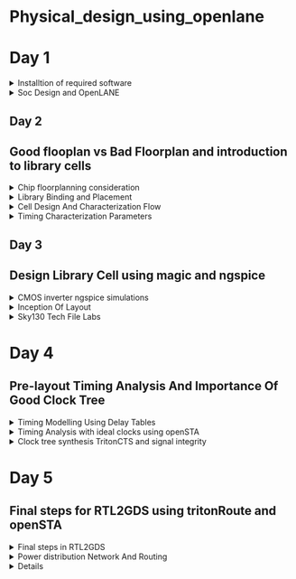 # Physical_design_using_openlane

# Day 1
<details><summary>Installtion of required software</summary>

## OpenLANE

OpenLane is an automated RTL to GDSII flow based on several components including OpenROAD, Yosys, Magic, Netgen, CVC, SPEF-Extractor, KLayout and a number of custom scripts for design exploration and optimization. It also provides a number of custom scripts for design exploration and optimization.
OpenLane abstracts the underlying open source utilities, and allows users to configure all their behavior with just a single configuration file.


<details>
<summary><strong>Installation of OpenLANE</strong></strong></summary> 

Prior to the installation of the OpenLane install the dependencies and packages using the command shown below :

```
sudo apt-get update
sudo apt-get upgrade
sudo apt install -y build-essential python3 python3-venv python3-pip make git
```

## Docker Installation

```
sudo apt install apt-transport-https ca-certificates curl software-properties-common
curl -fsSL https://download.docker.com/linux/ubuntu/gpg | sudo gpg --dearmor -o /usr/share/keyrings/docker-archive-keyring.gpg

echo "deb [arch=amd64 signed-by=/usr/share/keyrings/docker-archive-keyring.gpg] https://download.docker.com/linux/ubuntu $(lsb_release -cs) stable" | sudo tee /etc/apt/sources.list.d/docker.list > /dev/null

sudo apt update
sudo apt install docker-ce docker-ce-cli containerd.io
sudo docker run hello-world

sudo groupadd docker
sudo usermod -aG docker $USER
sudo reboot 


# Check for installation
sudo docker run hello-world
```

## Steps to install OpenLane, PDKs and Tools from github

```
git clone --depth 1 https://github.com/The-OpenROAD-Project/OpenLane.git
cd OpenLane/
make
make test
cd /home/shivangi/OpenLane/designs/ci
cp -r * ../
```
</details>

## OpenSTA


OpenSTA is a distributed software testing architecture designed around CORBA, it was originally developed to be commercial software by CYRANO. The current toolset has the capability of performing scripted HTTP and HTTPS heavy load tests with performance measurements from Win32 platforms. However, the architectural design means it could be capable of much more.


<details>
<summary><strong>Commands to install OpenSTA</strong></summary>

## Steps:
Prior to the installation of the OpenSTA install the dependencies using the command shown below :
```
sudo apt-get install cmake clang gcc tcl swig bison flex 
```

After installing the dependencies use the following command to install OpenSTA:

```
git clone https://github.com/The-OpenROAD-Project/OpenSTA.git
cd OpenSTA
mkdir build
cd build
cmake ..
make
sudo make install
```

  
</details>

## Magic
 

Magic is a venerable VLSI layout tool, written in the 1980's at Berkeley by John Ousterhout, now famous primarily for writing the scripting interpreter language Tcl. Due largely in part to its liberal Berkeley open-source license, magic has remained popular with universities and small companies. The open-source license has allowed VLSI engineers with a bent toward programming to implement clever ideas and help magic stay abreast of fabrication technology. However, it is the well thought-out core algorithms which lend to magic the greatest part of its popularity. Magic is widely cited as being the easiest tool to use for circuit layout, even for people who ultimately rely on commercial tools for their product design flow. 


<details>
<summary><strong> Commands to install Magic</strong></summary>  

```
sudo apt-get install m4
sudo apt-get install tcsh
sudo apt-get install csh
sudo apt-get install libx11-dev
sudo apt-get install tcl-dev tk-dev
sudo apt-get install libcairo2-dev
sudo apt-get install mesa-common-dev libglu1-mesa-dev
sudo apt-get install libncurses-dev
git clone https://github.com/RTimothyEdwards/magic
cd magic
./configure
make
sudo make install
```



</details>

</details>
<details><summary>Soc Design and OpenLANE </summary>
An Application-Specific Integrated Circuit (ASIC) typically consists of three main parts:
 
  - RTL Designs : RTL IPs offer several advantages. They boost productivity, help bring products to market faster, and make designs more reliable. By using RTL IPs, designers can tap into well-                       tested and optimized components, reducing the chances of errors. Plus, they promote the reuse of designs, allowing engineers to mix and match different blocks to create more
                  complex systems. In essence, RTL IPs are like a shortcut to building sophisticated digital circuits.

  
  - EDA Tools : Electronic Design Automation (EDA) tools are software applications used in the design and development of electronic systems, integrated circuits (ICs), and printed circuit boards
                (PCBs). These tools are instrumental in various stages of the design process, from conceptualization and simulation to physical layout and verification. 
    
  - PDK Data : Process Development Kit(PDK) is a collection of files and documentation that describe a specific semiconductor fabrication process. PDKs are provided by semiconductor foundries to their
               customers, typically integrated circuit designers, to enable them to design and simulate chips using the foundry's manufacturing process.

![Screenshot from 2023-09-10 16-46-24](https://github.com/Shivangi2207/Physical_design_using_openlane/assets/140998647/64aa6808-2fd6-49f4-88ff-435a18294608)


# Simplified RTL to GSDII Flow

The flow involves of following steps:

- Synthesis : Synthesis is the process of transforming your HDL design into a gate-level netlist, given all the specified constraints and optimization settings. Logic synthesis is the process of
             translating and mapping RTL code written in HDL (such as Verilog or VHDL ) into technology specific gate level representation.

- Floorplanning : Floor Planning involves determining the location, shape, and size of modules in a way that one can avoid congestion. Floor Planning is a quintessential step which decides the
                  layout of the VLSI design. A well-optimized floor planning allows an ASIC design that has higher performance.

- Plcament : Placement is an essential step in physical design flow since it assigns exact locations for various circuit components within the chips core area.OpenLANE uses the detailed placement
             tool RePlAce for this purpose.

- Clock Tree Synthesis (CTS) : Clock Tree Synthesis refers to the process of dispersing the clock and balancing the load. Basically, the clock is delivered to all successive parts. The technique
                               of inserting buffers or inverters along the clock pathways of an ASIC design to achieve zero/minimum skew or balanced skew is known as CTS.

- Routing : The process of creating physical connections based on logical connectivity. Signal pins are connected by routing metal interconnects. Routed metal paths must meet timing, clock skew, max
           trans/cap requirements and also physical DRC requirements.

- Sign-Off GDS2 : Perform a final sign-off on the GDSII file to confirm that it meets all design and manufacturing requirements. This step ensures that the layout is ready for photomask generation
                  and foundry submission.

- GDSII Generation: Generate the GDSII file, which contains the final geometric data for all layers of the chip. This file is used in the fabrication process.

![Screenshot from 2023-09-10 16-49-54](https://github.com/Shivangi2207/Physical_design_using_openlane/assets/140998647/90c5b65f-736d-4e32-887d-8ebb9ba368b3)


# OpenLane ASIC flow :
The OpenLANE flow utilizes tools mainly from the Open-ROAD, YosysHQ, and Open Circuit Design projects.

![Screenshot from 2023-09-12 19-00-18](https://github.com/Shivangi2207/Physical_design_using_openlane/assets/140998647/96bb1517-adb2-4966-88a9-694f36b81188)


Fig. illustrates the basic default flow; this is what runs in the batch (non-interactive) mode. Most of the steps are configurable and custom flows can be created by the use of interactive scripts. The flow expects the design source HD files as an input as well as the desired PDK source files

- RTL Synthesis and STA : The design is synthesized into a gate-level netlist using yosys and static timing analysis is performed on the resulting netlist using OpenSTA

- Insertion of DFT structures : An open-source Design For Testability (DFT) toolchain, Fault [9], can optionally be used to modify the netlist, inserting scan chains and the necessary IO ports to
                                scan and test thedesign after fabrication.

- Physical Implementation : Advancing with the physical implementation, we note that most of the tools in this stage are used from within the Open- ROAD application in combination with other
                            tools, some of them are custom and based on the OpenDB infrastructure, while others are indpendent., OpenLANE supports two more use cases besides the default one in the                              OpenROAD application; one of them is fully custom I/O pin placement for ases where a user would prefer to have strict control over pin locations. The other custom mode,
                            which is particularly useful during SoC integration to achieve clean routing on the top- level is the so-called contextualized I/O placement; this mode automatically
                            places the I/O pins optimally according to the context of their instantiation at a higher level of hierarchy

- Post-routing Evaluation of Result : DRC and LVS are then performed using magic  and netgen . Antenna checking is performed by either OpenROAD’s ARC (Antenna Rule Checker) or using magic.
                                      Extraction of parasitics from the routed layout is then done using SPEF EXTRACTOR , followed by another round of static timing analysis to have more
                                      accurate timing reports that correspond to the actual physical layout

  # Steps for synthesis in OpenLane:

```
cd ~/OpenLane
make mount
./flow.tcl -interactive
package require openlane 0.9
prep -design picorv32a
run_synthesis

```

![Screenshot from 2023-09-12 19-17-45-1](https://github.com/Shivangi2207/Physical_design_using_openlane/assets/140998647/4ba488f0-9c7c-4ee4-9350-d9b6493f18dd)

![Screenshot from 2023-09-12 19-17-56](https://github.com/Shivangi2207/Physical_design_using_openlane/assets/140998647/e0844a7a-2117-41d1-a328-94cc683069aa)

After we run synthesis command, new folder named 'runs' will be created in the picorv32a directory where we find the simulation results, logs etc related to picorv32a synthesis. Netlist of picorv32 can be seen here-

```
cd /home/shivangi/OpenLane/designs/picorv32a/runs/RUN_2023.09.12_13.46.44/results/synthesis
gedit picorv32a.v
```
# Reports can be seen here
```

cd /home/shivangi/OpenLane/designs/picorv32a/runs/RUN_2023.09.12_13.46.44/reports/synthesis
gedit 1-synthesis.AREA_0.stat.rpt
```

# Synthesis report
```
61. Printing statistics.

=== picorv32 ===

   Number of wires:               9824
   Number of wire bits:          10206
   Number of public wires:        1512
   Number of public wire bits:    1894
   Number of memories:               0
   Number of memory bits:            0
   Number of processes:              0
   Number of cells:              10104
     sky130_fd_sc_hd__a2111o_2       2
     sky130_fd_sc_hd__a211o_2      101
     sky130_fd_sc_hd__a211oi_2       4
     sky130_fd_sc_hd__a21bo_2       19
     sky130_fd_sc_hd__a21boi_2       7
     sky130_fd_sc_hd__a21o_2       414
     sky130_fd_sc_hd__a21oi_2      127
     sky130_fd_sc_hd__a221o_2       65
     sky130_fd_sc_hd__a221oi_2       1
     sky130_fd_sc_hd__a22o_2       197
     sky130_fd_sc_hd__a22oi_2        2
     sky130_fd_sc_hd__a2bb2o_2      16
     sky130_fd_sc_hd__a311o_2       38
     sky130_fd_sc_hd__a31o_2        90
     sky130_fd_sc_hd__a31oi_2       10
     sky130_fd_sc_hd__a32o_2        89
     sky130_fd_sc_hd__a41o_2         2
     sky130_fd_sc_hd__and2_2       283
     sky130_fd_sc_hd__and2b_2       32
     sky130_fd_sc_hd__and3_2        77
     sky130_fd_sc_hd__and3b_2       76
     sky130_fd_sc_hd__and4_2        46
     sky130_fd_sc_hd__and4b_2        6
     sky130_fd_sc_hd__and4bb_2       3
     sky130_fd_sc_hd__buf_1       2735
     sky130_fd_sc_hd__buf_2         16
     sky130_fd_sc_hd__conb_1       106
     sky130_fd_sc_hd__dfxtp_2     1596
     sky130_fd_sc_hd__inv_2         83
     sky130_fd_sc_hd__mux2_2      1817
     sky130_fd_sc_hd__mux4_2       323
     sky130_fd_sc_hd__nand2_2      250
     sky130_fd_sc_hd__nand2b_2       2
     sky130_fd_sc_hd__nand3_2       18
     sky130_fd_sc_hd__nand3b_2       3
     sky130_fd_sc_hd__nand4_2        2
     sky130_fd_sc_hd__nor2_2       185
     sky130_fd_sc_hd__nor3_2        11
     sky130_fd_sc_hd__nor3b_2        3
     sky130_fd_sc_hd__nor4_2         4
     sky130_fd_sc_hd__nor4b_2        3
     sky130_fd_sc_hd__o2111a_2       1
     sky130_fd_sc_hd__o211a_2      224
     sky130_fd_sc_hd__o211ai_2       6
     sky130_fd_sc_hd__o21a_2       154
     sky130_fd_sc_hd__o21ai_2       94
     sky130_fd_sc_hd__o21ba_2       15
     sky130_fd_sc_hd__o21bai_2       3
     sky130_fd_sc_hd__o221a_2       19
     sky130_fd_sc_hd__o221ai_2       1
     sky130_fd_sc_hd__o22a_2        26
     sky130_fd_sc_hd__o22ai_2        1
     sky130_fd_sc_hd__o2bb2a_2       7
     sky130_fd_sc_hd__o311a_2       31
     sky130_fd_sc_hd__o311ai_2       2
     sky130_fd_sc_hd__o31a_2        21
     sky130_fd_sc_hd__o31ai_2        2
     sky130_fd_sc_hd__o32a_2        14
     sky130_fd_sc_hd__o41a_2         1
     sky130_fd_sc_hd__or2_2        337
     sky130_fd_sc_hd__or2b_2        20
     sky130_fd_sc_hd__or3_2        102
     sky130_fd_sc_hd__or3b_2        17
     sky130_fd_sc_hd__or4_2         29
     sky130_fd_sc_hd__or4b_2         6
     sky130_fd_sc_hd__xnor2_2       78
     sky130_fd_sc_hd__xor2_2        29

   Chip area for module '\picorv32': 102957.494400

```

# Flop ratio
```
Flop ratio = (No.of D flipflops)/(Total no.of cells) =1596/10104 = 0.1579
```


</details>

## Day 2

## Good flooplan vs Bad Floorplan and introduction to library cells 
<details><summary>Chip floorplanning consideration </summary>
The two most important parameters are:

- Utilisation : Core utilization factor is defined as the ratio of the area of the design (area of the standard cells + area of the macro cells) to the core area.It is better to have a utilization
                Factor of 0.5 to 0.6 to accomodate any extra logic later on.
- Aspect Ratio : Aspect ratio will decide the size and shape of the chip. It is the ratio between horizontal routing resources to vertical routing resources (or) ratio of height and width. Aspect
                 ratio = width/height.Aspect ratio of 1 signifies that the die is of square shape and any other value other than 1 signifies that the die is rectangular shape.

```

Utilisation Factor =  Area occupied by netlist
                     __________________________
                         Total area of core
                         

Aspect Ratio =  Height
               ________
                Width
                
  ```

# Floor planning

Pre-placed Cells : Pre-placed cells (or pre-placed blocks) in ASIC (Application-Specific Integrated Circuit) design refer to predefined and fixed blocks of logic or circuitry that are manually 
                   placed in specific locations on the semiconductor chip's layout before the automated placement and routing process.These cells are placed manually by the chip designer or through                    automated tools. Since these IP's are placed before automated Placement and Routing, these are reffered to as Pre-placed cells.
  
  ![Screenshot from 2023-09-10 21-51-53](https://github.com/Shivangi2207/Physical_design_using_openlane/assets/140998647/b03cf105-c40d-4c12-b9a1-7a6c3b48d55c)

                   
Decoupling capacitors: Pre-placed cells must then be surrounded with decoupling capacitors (decaps). The resistances and capacitances associated with long wire lengths can cause the power supply  
                       voltage to drop significantly before reaching the logic circuits.Their role is to decouple the circuit from power supply by supplying the necessary amount of current to the                          circuit. They pervent crosstalk and enable local communication.

![Screenshot from 2023-09-10 22-22-04](https://github.com/Shivangi2207/Physical_design_using_openlane/assets/140998647/1caeeebb-5a49-4f2b-83bc-b44365ed4898)

Power Planning:Let us suppose that there are multiple macros in a chip and output changes from '1' to '0', then it discharged into ground line because of which we can see ground bumpp. Similarly  
              when it is charged from 0 to 1 we can see voltage drop in power supply.Hence to resolve this we can have multiple supply line for vdd as well as ground as shown below:


![Screenshot from 2023-09-10 22-28-53](https://github.com/Shivangi2207/Physical_design_using_openlane/assets/140998647/c4702946-dc09-4e1d-b727-87cb66dc3295)

Pin Placement : The netlist defines connectivity between logic gates. The place between the core and die is utilised for placing pins. The connectivity information coded in either VHDL or Verilog                  is used to determine the position of I/O pads of various pins. The input, output and Clock pins are placed optimally such that there is less complication in routing or optimised                     delay.
![Screenshot from 2023-09-10 22-39-26](https://github.com/Shivangi2207/Physical_design_using_openlane/assets/140998647/6defb5df-c7ce-4112-be5f-c90029002da8)

The Clock port are bigger than the normal I/O pins because of it's continuous use and larger area offers less resistance.
Final design:
![Screenshot from 2023-09-11 01-32-10](https://github.com/Shivangi2207/Physical_design_using_openlane/assets/140998647/8d8c13a0-78ab-4664-b9f3-d5a945aa7cb9)





</details>
<details><summary>Library Binding and Placement</summary>

# To run the picorv32a floorplan in openLANE:
```
run_floorplan
```

To view the floorplan, Magic is invoked after moving to the results/floorplan directory:
![Screenshot from 2023-09-15 23-33-03](https://github.com/Shivangi2207/Physical_design_using_openlane/assets/140998647/2514b799-694c-46e3-88fb-4cf1e1af9446)

To view the floorplan, Magic is invoked after moving to the results/floorplan directory:

```
magic  /home/shivangi/.volare/sky130A/libs.tech/magic/sky130A.tech lef read ../../tmp/merged.min.lef def read picorv32a.def 
```
![Screenshot from 2023-09-15 23-32-03](https://github.com/Shivangi2207/Physical_design_using_openlane/assets/140998647/8afd4cec-b21a-4c0f-8b03-4d3b5e4efb09)


![Screenshot from 2023-09-15 23-08-12](https://github.com/Shivangi2207/Physical_design_using_openlane/assets/140998647/614db525-5ff8-4215-ba78-6912f2071e92)

We can zoom into the magic layout pressing z key. 
the standard cell can be found at the bottom left corner.



  # Placement Optimization

  The next step in the OpenLANE ASIC flow is placement. The synthesized netlist is to be placed on the floorplan. Placement is perfomed in 2 stages:

  
  - Global placement, also known as initial placement or coarse placement, aims to establish a rough placement of logical elements (cells) on the chip's layout canvas. The primary objective of global placement is to get an approximate positioning of cells before fine-tuning them in the detailed placement stage.

  - Detailed placement, often referred to as legalization and optimization, is the stage where the rough placement from global placement is refined to meet specific design objectives and constraints more accurately.

Placement run on OpenLANE & view in Magic
```
run_placement
```
![Screenshot from 2023-09-15 23-23-01](https://github.com/Shivangi2207/Physical_design_using_openlane/assets/140998647/e8130639-c689-4ce1-9aa9-fb5615b8c35b)

 The design can be viewed on magic within results/placement directory:

```
magic  /home/shivangi/.volare/sky130A/libs.tech/magic/sky130A.tech lef read ../../tmp/merged.min.lef def read picorv32a.def 
```
![Screenshot from 2023-09-15 23-22-46](https://github.com/Shivangi2207/Physical_design_using_openlane/assets/140998647/bb736a34-5ca0-4e25-a464-323339fec16e)



</details>
<details><summary>Cell Design And Characterization Flow</summary>
The standard cell design process is like building a customized digital circuit. It involves several important steps, starting with what you need and ending with the final results you want to achieve.

![Screenshot from 2023-09-16 20-01-22](https://github.com/Shivangi2207/Physical_design_using_openlane/assets/140998647/47b91240-e46a-4a14-9d24-66e498de03b8)



# Input:
![Screenshot from 2023-09-16 00-07-44](https://github.com/Shivangi2207/Physical_design_using_openlane/assets/140998647/7f0631cc-d375-486e-bec2-579ea47a309a)
![Screenshot from 2023-09-16 00-17-33](https://github.com/Shivangi2207/Physical_design_using_openlane/assets/140998647/555b0f07-ff23-4a2c-a4e6-a848d3a0384c)


 - PDKs :A Process Design Kit (PDK) is a library of basic photonic components generated by the foundry to give open access to their generic process for fabrication.
   
 - DRC & LVS Rules : DRC only verifies that the given layout satisfies the design rules provided by the fabrication unit. It does not ensure the functionality of layout. Because of this, idea of LVS is originated. As LVS performs comparison between 2 Netlist, it does not compare the functionalities of both the Netlist.
   
 - SPICE Models: A SPICE model is a text-description of a circuit component used by the SPICE Simulator to mathematically predict the behavior of that part under varying conditions.
   
 - Libraries: Standard cell libraries with pre-designed logic gates and flip-flops are crucial building blocks for the design.
   
 - User-Defined Specifications:     Design requirements and constraints set by the designer, such as performance targets, power budget, and functionality.

# Design step:
![Screenshot from 2023-09-16 00-23-47](https://github.com/Shivangi2207/Physical_design_using_openlane/assets/140998647/3c1c6997-b170-4e27-b48b-f52d2f38e7e7)


- Circuit Design:The step of the design cycle which outputs the schematics of the integrated circuit.
  
- Layout design is the process of arranging visual and textual elements on-screen or on-paper in order to grab a reader's attention and communicate information in a visually appealing way
  
- Extraction of Parasitics: Extracting parasitic elements (such as capacitance and resistance) from the layout to refine the circuit's performance simulation.
  
- Characterization: Characterize the cells by measuring their performance under various conditions, such as different input vectors and operating voltages.

# Output:
- Circuit Description Language (CDL):A human-readable or machine-readable representation of the circuit, often used for simulation and documentation.
- Library Exchange Format (LEF):Library Exchange Format (LEF) is a specification for representing the physical layout of an integrated circuit in an ASCII format that defines the physical properties of standard cells and facilitates the integration of these cells into the chip's layout.
- GDSII : t is a binary file format representing planar geometric shapes, text labels, and other information about the layout in hierarchical form.
- Extracted SPICE Netlist (.cir):A netlist that includes parasitic elements extracted from the layout, used for more accurate electrical simulations.

- Timing, Noise, and Power .lib Files: Libraries containing information on the timing characteristics, noise margins, and power consumption of the designed cells, essential for further chip-level analysis and integration.

  ## Charactersation flow

  ![Screenshot from 2023-09-16 20-10-09](https://github.com/Shivangi2207/Physical_design_using_openlane/assets/140998647/551a79c1-ed7b-45a3-bff1-65a05b2882e4)

A typical standard cell characterization flow includes the following steps:

  - Read in the models and tech files
  - Read extracted spice netlist
  - Recognise behaviour of the cell
  - Read the subcircuits
  - Attach power sources
  - Apply stimulus to characterization setup
  - Provide necessary output capacitance loads
  - Provide necessary simulation commands
  - GUNA Software Integration:Feed the data from steps 1 through 8 into the GUNA software.

Use the GUNA software to generate comprehensive models for the standard cell, including timing models (setup time, hold time, propagation delay), noise models (noise margins, sensitivity to noise), and power models (static power, dynamic power).
Verify and validate the generated models against simulation results to ensure accuracy and reliability.
Document the generated models and their characteristics for future use in ASIC design. - Create reports summarizing the characterization results and models.



  


</details>
<details><summary>Timing Characterization Parameters</summary>
  
#### Timing threshold definitions 
Timing defintion |	Value
-------------- | --------------
slew_low_rise_thr	| 20% value
slew_high_rise_thr | 80% value
slew_low_fall_thr |	20% value
slew_high_fall_thr |	80% value
in_rise_thr	| 50% value
in_fall_thr |	50% value
out_rise_thr |	50% value
out_fall_thr | 50% value

# Propagation Delay and Transistion Time
- Propagation Delay : the time difference between when the transitional input reaches 50% of its final value and when the output reaches 50% of its final value
![Screenshot from 2023-09-16 12-21-36](https://github.com/Shivangi2207/Physical_design_using_openlane/assets/140998647/ebe956fd-4bcd-470b-8159-8f0b96198475)

- Transition Time : Transition time is known as time needed to a signal to rise from 10% to 90% or to fall from 90% to 10%. The former is called rise time and later is known as fall time

![Screenshot from 2023-09-16 12-20-57](https://github.com/Shivangi2207/Physical_design_using_openlane/assets/140998647/ead56b17-a2e7-4612-a307-b914103941d0)

```
rise delay =  time(out_fall_thr) - time(in_rise_thr)

Propagation delay = time(out_thr) - time(in_thr)

Fall transition time: time(slew_high_fall_thr) - time(slew_low_fall_thr)

Rise transition time: time(slew_high_rise_thr) - time(slew_low_rise_thr)
```


</details>
</details>

## Day 3

## Design Library Cell using magic and ngspice
<details><summary>CMOS inverter ngspice simulations </summary>

##  Cmos Inverter

![Screenshot from 2023-09-16 21-22-38](https://github.com/Shivangi2207/Physical_design_using_openlane/assets/140998647/c8be5e7a-6c73-4376-9402-72150ad6c293)


CMOS inverter definition is a device that is used to generate logic functions is known as CMOS inverter and is the essential component in all integrated circuits. A CMOS inverter is a FET (field effect transistor), composed of a metal gate that lies on top of oxygen's insulating layer on top of a semiconductor.

The input signal is applied to the gate terminals of both the NMOS and PMOS transistors. The output is taken from the connection point (the drain of NMOS and the source of PMOS) between these two transistors.
    When Vin is high and equal to VDD, the n-MOS transistor is ON while P-MOS is off. We get the following equivalent circuit where a direct path exists between Vout and the ground node, resulting in a steady-state value of 0V

  On the other hand, when the input voltage is 0V, n-MOS and p-MOS transistors are OFF and ON respectively. The following equivalent shows that a path exists between VDD and Vout, yielding a high output Voltage.

  

# Spice Deck

![Screenshot from 2023-09-16 15-08-32](https://github.com/Shivangi2207/Physical_design_using_openlane/assets/140998647/8a76b1c6-85de-4119-994b-bd954b222dd8)

Spice deck for the above:

```
*** MODEL Descriptions ***

*** NETLIST Description ***

M1 out in vdd vdd pmos W=0.37u L=0.25u
M2 out in 0 0 nmos W=0.375u L=0.25u

cload out 0 10f

vdd vdd 0 2.5

Vin in 0 2.5

*** SIMULATION Commands ***

.op

.dc Vin 0 2.5 0.05

***.include tsmc_025um_model.mod ***
.LIB "tsmc_025um_model.mod" cmos_models
.end

```

Spice Simulation

![Screenshot from 2023-09-16 21-19-18](https://github.com/Shivangi2207/Physical_design_using_openlane/assets/140998647/1dce89ff-01af-450f-a005-3ead96961b52)


Model File:
```
* SPICE 3f5 Level 8, Star-HSPICE Level 49, UTMOST Level 8

.lib cmos_models 
* DATE: Feb 23/01
* LOT: T0BM                  WAF: 07
* Temperature_parameters=Default
.MODEL nmos  NMOS (                                LEVEL   = 49
+VERSION = 3.1            TNOM    = 27             TOX     = 5.8E-9
+XJ      = 1E-7           NCH     = 2.3549E17      VTH0    = 0.3907535
+K1      = 0.4376003      K2      = 8.265151E-3    K3      = 4.214601E-3
+K3B     = -3.7220937     W0      = 2.517345E-6    NLX     = 2.310668E-7
+DVT0W   = 0              DVT1W   = 0              DVT2W   = 0
+DVT0    = 0.2411602      DVT1    = 0.3707226      DVT2    = -0.5
+U0      = 316.5922683    UA      = -9.89493E-10   UB      = 2.154013E-18
+UC      = 2.474632E-11   VSAT    = 1.254499E5     A0      = 1.2735648
+AGS     = 0.2428704      B0      = 2.579719E-8    B1      = -1E-7
+KETA    = 4.87168E-4     A1      = 0              A2      = 0.5196633
+RDSW    = 120            PRWG    = 0.5            PRWB    = -0.2
+WR      = 1              WINT    = 2.357855E-8    LINT    = 1.210018E-9
+DWG     = 2.292632E-9
+DWB     = -9.94921E-10   VOFF    = -0.1039771     NFACTOR = 1.3905578
+CIT     = 0              CDSC    = 2.4E-4         CDSCD   = 0
+CDSCB   = 0              ETA0    = 3.894977E-3    ETAB    = 7.800632E-4
+DSUB    = 0.0307944      PCLM    = 1.7312397      PDIBLC1 = 0.999135
+PDIBLC2 = 4.850036E-3    PDIBLCB = -0.0866866     DROUT   = 0.8612131
+PSCBE1  = 7.995844E10    PSCBE2  = 1.457011E-8    PVAG    = 0.0099984
+DELTA   = 0.01           RSH     = 5              MOBMOD  = 1
+PRT     = 0              UTE     = -1.5           KT1     = -0.11
+KT1L    = 0              KT2     = 0.022          UA1     = 4.31E-9
+UB1     = -7.61E-18      UC1     = -5.6E-11       AT      = 3.3E4
+WL      = 0              WLN     = 1              WW      = -1.22182E-16
+WWN     = 1.2127         WWL     = 0              LL      = 0
+LLN     = 1              LW      = 0              LWN     = 1
+LWL     = 0              CAPMOD  = 2              XPART   = 0.4
+CGDO    = 3.11E-10       CGSO    = 3.11E-10       CGBO    = 1E-12
+CJ      = 1.741905E-3    PB      = 0.9876681      MJ      = 0.4679558
+CJSW    = 3.653429E-10   PBSW    = 0.99           MJSW    = 0.2943558
+CF      = 0              PVTH0   = -0.01          PRDSW   = 0
+PK2     = 2.589681E-3    WKETA   = -1.866069E-3   LKETA   = -0.0166961      )
*
.MODEL pmos  PMOS (                                LEVEL   = 49
+VERSION = 3.1            TNOM    = 27             TOX     = 5.8E-9
+XJ      = 1E-7           NCH     = 4.1589E17      VTH0    = -0.583228
+K1      = 0.5999865      K2      = 6.150203E-3    K3      = 0
+K3B     = 3.6314079      W0      = 1E-6           NLX     = 1E-9
+DVT0W   = 0              DVT1W   = 0              DVT2W   = 0
+DVT0    = 2.8749516      DVT1    = 0.7488605      DVT2    = -0.0917408
+U0      = 136.076212     UA      = 2.023988E-9    UB      = 1E-21
+UC      = -9.26638E-11   VSAT    = 2E5            A0      = 0.951197
+AGS     = 0.20963        B0      = 1.345599E-6    B1      = 5E-6
+KETA    = 0.0114727      A1      = 3.851541E-4    A2      = 0.614676
+RDSW    = 1.496983E3     PRWG    = -0.0440632     PRWB    = -0.2945454
+WR      = 1              WINT    = 7.879211E-9    LINT    = 2.894523E-8
+DWG     = -1.112097E-8
+DWB     = 9.815716E-9    VOFF    = -0.1204623     NFACTOR = 1.2259401
+CIT     = 0              CDSC    = 2.4E-4         CDSCD   = 0
+CDSCB   = 0              ETA0    = 0.3325261      ETAB    = -0.0623452
+DSUB    = 0.9206875      PCLM    = 0.833903       PDIBLC1 = 9.948506E-4
+PDIBLC2 = 0.0191187      PDIBLCB = -1E-3          DROUT   = 0.9938581
+PSCBE1  = 2.887413E10    PSCBE2  = 8.325891E-9    PVAG    = 0.8478443
+DELTA   = 0.01           RSH     = 3.6            MOBMOD  = 1
+PRT     = 0              UTE     = -1.5           KT1     = -0.11
+KT1L    = 0              KT2     = 0.022          UA1     = 4.31E-9
+UB1     = -7.61E-18      UC1     = -5.6E-11       AT      = 3.3E4
+WL      = 0              WLN     = 1              WW      = 0
+WWN     = 1              WWL     = 0              LL      = 0
+LLN     = 1              LW      = 0              LWN     = 1
+LWL     = 0              CAPMOD  = 2              XPART   = 0.4
+CGDO    = 2.68E-10       CGSO    = 2.68E-10       CGBO    = 1E-12
+CJ      = 1.864957E-3    PB      = 0.976468       MJ      = 0.4614408
+CJSW    = 3.118281E-10   PBSW    = 0.6870843      MJSW    = 0.3021929
+CF      = 0              PVTH0   = 6.397941E-3    PRDSW   = 30.410214
+PK2     = 2.100359E-3    WKETA   = 5.428923E-3    LKETA   = -0.0111599      )
*
.endl
```
Commands to open ngspice and run the simulation:
```
ngspice
source Cmos.cir
```
To execute it:
```
run
setplot
display
```
we can set the dc plot
![Screenshot from 2023-09-16 21-26-07](https://github.com/Shivangi2207/Physical_design_using_openlane/assets/140998647/e9e57607-c897-4943-ab66-d385b43c6c84)

# Switching threshold
The point where Vin = Vout (both PMOS and. NMOS in saturation since VDS = VGS) • If VM = VDD/2, then this implies symmetric rise/fall behavior for the CMOS gate.This specific threshold results in both the PMOS and NMOS transistors being in an active state, which can lead to the generation of a leakage current.
![Screenshot from 2023-09-16 16-14-04](https://github.com/Shivangi2207/Physical_design_using_openlane/assets/140998647/919d9ff1-75d1-4a4e-bf30-4927591eadc0)

Below shown switching threshold representation where Wp/Lp and xWn/Ln relation and calculation shown:

![Screenshot from 2023-09-16 16-32-47](https://github.com/Shivangi2207/Physical_design_using_openlane/assets/140998647/1d5fcf3b-3795-48e0-a4e2-215efd91f1c8)

Modified Cmos file:

```
*** MODEL Descriptions ***

*** NETLIST Description ***

M1 out in vdd vdd pmos W=0.375u L=0.25u
M2 out in 0 0 nmos W=0.375u L=0.25u

cload out 0 10f

vdd vdd 0 2.5

Vin in 0 0 pulse 0 2.5 0 10p 10p 1n 2n

*** SIMULATION Commands ***


.tran 10p 4n


***.include tsmc_025um_model.mod ***
.LIB "tsmc_025um_model.mod" cmos_models
.end
```




</details>
<details><summary>Inception Of Layout </summary>

## CMOS Fabrication

- Substrate Selection: Choose the chip's body or substrate material.The substrate is the foundational material upon which the entire IC will be built.

- Active Region Creation: Isolate active regions for transistors using SiO2 and Si3N4 layers, achieved through deposition, photolithography, and etching.

- N-Well and P-Well Formation: Use ion implantation with Boron for P-well and Phosphorous for N-well creation to form N-type and P-type regions.

- Gate Terminal Formation: Create NMOS and PMOS gate terminals through photolithography techniques.

- LDD (Lightly Doped Drain) Formation: Develop LDD regions with light doping to prevent the hot electron effect.

- Source and Drain Formation: Prepare source and drain regions with screen oxide, Arsenic implantation, and annealing.

- Local Interconnect Formation: Remove screen oxide using HF etching and deposit low-resistance Titanium (Ti) for contacts.

- Higher-Level Metal Formation: CMP for planarization followed by TiN and Tungsten deposition. Top SiN layer for chip protection.

Final representation of the fabrication process

![Screenshot from 2023-09-16 21-49-54](https://github.com/Shivangi2207/Physical_design_using_openlane/assets/140998647/a037ca12-de94-4a86-a1c4-6aba1118c47a) 

# Inverter Standard cell Layout & SPICE extraction
To see the magic layout of the CMOS inverter we'll get the magic file from  [vsdstdcelldesign](https://github.com/nickson-jose/vsdstdcelldesign)  by cloning it within Openlane directory

```
git clone https://github.com/nickson-jose/vsdstdcelldesign
```
It will create a folder named vsdstdcelldesign in Openlane directory.
now we will view the sky130_inv.mag file using following command. Before that we have to make sure sky130A.tech file is also in the same directory.

```
magic -T sky130A.tech sky130_inv.mag &
```

![Screenshot from 2023-09-16 16-49-56](https://github.com/Shivangi2207/Physical_design_using_openlane/assets/140998647/ef4db438-d222-485c-b812-8171dec8c913)

#  Identification of NMOS and PMOS:

![Screenshot from 2023-09-16 22-03-35](https://github.com/Shivangi2207/Physical_design_using_openlane/assets/140998647/59d75f50-6718-42cb-81c4-4878838c21bd)

![Screenshot from 2023-09-16 22-03-52](https://github.com/Shivangi2207/Physical_design_using_openlane/assets/140998647/22725ce5-962c-4a09-894e-e1252bd3e8cd)

# Connectivity of Source and Drain:

![Screenshot from 2023-09-16 22-05-38](https://github.com/Shivangi2207/Physical_design_using_openlane/assets/140998647/1dee9189-f158-45fd-a7b5-2e957601358f)

- P-Diffusion and N-Diffusion Regions: Examine the layout to identify P-diffusion and N-diffusion regions in relation to the polysilicon layers. These regions represent the active areas of PMOS and NMOS transistors in the CMOS inverter.

- Drain and Source Connections: Ensure that the drains of both PMOS and NMOS transistors are connected to the output port (designated as Y), and the sources of both transistors are connected to the power supply VDD (often represented as VPWR).

- LEF (Library Exchange Format): LEF is a format used in electronic design automation (EDA) that provides information about cell boundaries, VDD and GND (ground) lines, pin placements, and other physical details of integrated circuit libraries. It does not contain information about the logic or functionality of the circuit and is often used to protect intellectual property (IP).

- SPICE Extraction: SPICE (Simulation Program with Integrated Circuit Emphasis) extraction is a process that involves extracting electrical parameters from a physical layout (such as .mag format) to create a SPICE netlist. This netlist is used for circuit simulation and analysis. 


## Steps To Create Standard Cell and Extract Spice Netlist
# Commands
```
extract all
ext2spice cthresh 0 rthresh 0
ext2spice
```

Following spice file is created:

![Screenshot from 2023-09-16 22-09-17](https://github.com/Shivangi2207/Physical_design_using_openlane/assets/140998647/81e548a6-9d36-4b62-81cb-d220bce9a587)

```
* SPICE3 file created from sky130_inv.ext - technology: sky130A

.option scale=10000u

.subckt sky130_inv A Y VPWR VGND
M1000 Y A VPWR VPWR pshort w=37 l=23
+  ad=1443 pd=152 as=1517 ps=156
M1001 Y A VGND VGND nshort w=35 l=23
+  ad=1435 pd=152 as=1365 ps=148
C0 A Y 0.05fF
C1 VPWR Y 0.11fF
C2 A VPWR 0.07fF
C3 Y 0 0.24fF
C4 VPWR 0 0.59fF
.ends
```




</details>

<details><summary>Sky130 Tech File Labs</summary>
After Extracting the spice netlist, modify the netlist by adding the mentioned below :

  ```
VDD VPWR 0 3.3V
VSS VGND 0 0
Va A VGND PUSLE(0V 3.3V 0 0.1ns 0.1 ns 2ns 4ns)
.tran 1n 20n
.control
run 
.endc
.end
```

After creating the "sky130_in.spice" file, it undergoes editing to incorporate the "pshort.lib" and "nshort.lib" libraries, specifically designed for PMOS and NMOS components. Additionally, the minimum grid size of the inverter is calculated based on the Magic layout and incorporated into the deck using the command ".option scale=0.01u". To maintain consistency, the model names within the MOSFET definitions are adjusted to "pshort.model.0" for PMOS and "nshort.model.0" for NMOS.

The final sky130A_inv.spice file modified to:

```
* SPICE3 file created from sky130_inv.ext - technology: sky130A

.option scale=0.01u
.include ./libs/pshort.lib
.include ./libs/nshort.lib
//.subckt sky130_inv A Y VPWR VGND
M1000 Y A VPWR VPWR pshort_model.0 w=37 l=23 
+  ad=1.44n pd=0 as=1.51n ps=0.156m
M1001 Y A VGND VGND nshort_model.0 w=35 l=23 
+  ad=1.44n pd=0.152m as=1.37n ps=0.148m

VDD VPWR 0 3.3V
VSS VGND 0 0V
Va A VGND PULSE(0V 3.3V 0 0.1ns 0.1ns  2ns 4ns)

C0 A Y 0.05fF
C1 VPWR Y 0.11fF
C2 A VPWR 0.07fF
C3 Y 0 0.24fF
C4 VPWR 0 0.59fF
C5 VPWR VGND 0.781f
//.ends
.tran 1n 20n
.control
run 
.endc
.end
```

For simulation, ngspice is invoked in the terminal:

```
ngspice sky130_inv.spice
```
The output "y" is to be plotted with "time" and swept over the input "a":
```
plot y vs time a
```
![Screenshot from 2023-09-16 22-37-03](https://github.com/Shivangi2207/Physical_design_using_openlane/assets/140998647/63ed3246-10b9-4069-84eb-78a9655c8919)

# Output Waveform:
![Screenshot from 2023-09-16 22-36-07](https://github.com/Shivangi2207/Physical_design_using_openlane/assets/140998647/20e93ed7-e6d0-4332-acaf-997bb07d5d83)


Timing parameters for characterizing the inverter standard cell include:

- Rise Transition: This measures the time it takes for the output to transition from 20% of its maximum value to 80% of its maximum value.

- Fall Transition: This parameter quantifies the time it takes for the output to change from 80% of its maximum value to 20% of its maximum value.

- Cell Rise Delay: It's calculated as the time when the output reaches 50% of its rise from its minimum value minus the time when the input falls by 50%.

- Cell Fall Delay: This is determined as the time when the output drops to 50% of its fall from its maximum value minus the time when the input rises by 50%.

These parameters are crucial for understanding the timing behavior of the inverter standard cell in digital circuit design.

The above timing parameters can be computed by noting down various values from the ngspice waveform.


```
Rise Transition : 2.25421 - 2.18636 = 0.006785 ns / 67.85ps
Fall Transitio : 4.09605 - 4.05554 = 0.04051ns/40.51ps
Cell Rise Delay : 2.21701 - 2.14989 = 0.06689ns/66.89ps 
Cell Fall Delay : 4.07816 - 4.05011 = 0.02805ns/28.05ps 

```
# MAGIC DRC
 Commands to download the package from the web and extract it:

 ```
wget http://opencircuitdesign.com/open_pdks/archive/drc_tests.tgz
tar xfz drc_tests.tgz
```
Now, when we run the "met3.mag" file in Magic, we can observe an instance where a group of rules is not met in the Metal 1 layer. This failure could be due to issues with the patterning of the metal layer, including the presence of shorts or opens. These issues have the potential to disrupt electrical connections within an integrated circuit design.

```
magic -d XR met3.mag
```

![Screenshot from 2023-09-16 23-10-21](https://github.com/Shivangi2207/Physical_design_using_openlane/assets/140998647/9bdfd8fb-ef8f-4e01-be13-82ce8759d531)

Commands to see metal cuts:
```
cif see VIA2

```
![Screenshot from 2023-09-16 23-12-30](https://github.com/Shivangi2207/Physical_design_using_openlane/assets/140998647/867225be-b4eb-410a-ab1a-7ae1ea156bf5)

# Lab To Fix poly.9 error in SKY130 Tech File
Command to load poly file
```
load poly.mag
```
following screen will appear

![Screenshot from 2023-09-16 23-14-40](https://github.com/Shivangi2207/Physical_design_using_openlane/assets/140998647/219600b1-73f9-4de0-8ebd-600732bfd0d8)

As we can see there are some error . Now to rectify it we need to make some adjustment in SKY130 technology file 

In line 
```
spacing npres *nsd 480 touching_illegal \
	"poly.resistor spacing to N-tap < %d (poly.9)"
```
![Screenshot from 2023-09-16 23-22-50](https://github.com/Shivangi2207/Physical_design_using_openlane/assets/140998647/c307ac67-04c3-46fe-b308-a21bbe2704a7)

Change to
```
spacing npres allpolynonres 480 touching_illegal \
	"poly.resistor spacing to N-tap < %d (poly.9)"
```


also 
```
spacing xhrpoly,uhrpoly,xpc alldiff 480 touching_illegal \

	"xhrpoly/uhrpoly resistor spacing to diffusion < %d (poly.9)"
```
![Screenshot from 2023-09-16 23-24-25](https://github.com/Shivangi2207/Physical_design_using_openlane/assets/140998647/7333f35e-c355-49b0-94c7-c67038628050)


change to
```
spacing xhrpoly,uhrpoly,xpc allpolynonres 480 touching_illegal \

	"xhrpoly/uhrpoly resistor spacing to diffusion < %d (poly.9)"

```
Modified layout
![Screenshot from 2023-09-16 23-28-02](https://github.com/Shivangi2207/Physical_design_using_openlane/assets/140998647/01295c7c-a166-4fda-9acc-d15b51be9a7c)


</details>

# Day 4
## Pre-layout Timing Analysis And Importance Of Good Clock Tree

<details><summary>Timing Modelling Using Delay Tables</summary>
To ensure that the CMOS Inverter's A and Y ports, situated on the li1 layer, adhere to the port requirements, it's crucial to confirm that they are precisely located at the intersection of horizontal and vertical tracks. This verification can be accomplished by consulting the "tracks.info" file, which furnishes details regarding track spacing and orientation.

![Screenshot from 2023-09-16 23-53-08](https://github.com/Shivangi2207/Physical_design_using_openlane/assets/140998647/313e60c7-c1a6-4a1a-962e-de4eea965b21)



To guarantee that the ports align precisely at the intersection point, it's necessary to synchronize the grid spacing in Magic (tkcon) with the X and Y values of the li1 layer. This grid-track alignment can be established using the following command:
```
grid 0.46um 0.34um 0.23um 0.17um
```
![Screenshot from 2023-09-16 23-47-14](https://github.com/Shivangi2207/Physical_design_using_openlane/assets/140998647/5d239215-6bdc-43e9-a0f1-c0090ffe1d56)

# Creating port defination
After completing the layout, the next step involves generating an LEF (Library Exchange Format) file for the cell. During this process, it is crucial to configure properties and definitions for the cell's pins to assist the placer and router tools. In LEF files, a cell containing ports is represented as a macro cell, and these ports are defined as the declared PINs of the macro. The initial step in this procedure is to define the ports and ensure that the correct class and use attributes are set for each port in compliance with the standard format.

To effectively configure the ports, follow these steps in the Magic console:

 Load your design's .mag file, specifically the layout for the inverter.

 Navigate to the "Edit" menu and select "Text." This action will open a dialog box.

   In the dialog box, double-click on the letter 'S' located at the I/O labels on the layout.

   The text field will automatically populate with the correct string name and size for the port.

   To confirm the port definition, ensure that the "Port enable" checkbox is selected, indicating that it functions as a port. Additionally, ensure that the "Default" checkbox remains unchecked.

By following these steps, you can effectively define and configure ports in your layout, facilitating their recognition and utilization in the subsequent LEF file generation process.


![Screenshot from 2023-09-17 00-01-35](https://github.com/Shivangi2207/Physical_design_using_openlane/assets/140998647/33e9d867-a92a-4c6d-806f-b183f56c8c2f)


# Standard cell LEF Generation
Before the extraction Of LEF file we have to define the function of each port using the following commands:
```
port A class input
port A use signal

port Y class output
port Y use signal

port VPWR class inout
port VPWR use power

port VGND class inout
port VPWR use ground
```
Now to extract file  following commands is used:
```
lef write
```


![Screenshot from 2023-09-17 00-07-37](https://github.com/Shivangi2207/Physical_design_using_openlane/assets/140998647/3d7a79f9-cd8c-4607-a535-cf1bcd169719)

# Integrating Custom cell in Openlane
we should copy the extracted LEF file to picorv32a source directory, and also sky130_fd_sc_hd_typical.lib file from vsdcelldesign/libs ditrectory

```
cp sky130_vsdinv.lef /home/shivangi/OpenLane/designs/picorv32a/src/
cp sky130_fd_sc_hd__* /home/shivangi/OpenLane/designs/picorv32a/src/
```
We have to modify config.tcl file also
```

# Design
set ::env(DESIGN_NAME) "picorv32a"

set ::env(VERILOG_FILES) "$::env(DESIGN_DIR)/src/picorv32a.v"

set ::env(CLOCK_PORT) "clk"
set ::env(CLOCK_NET) $::env(CLOCK_PORT)

set ::env(GLB_RESIZER_TIMING_OPTIMIZATIONS) {1}

set ::env(LIB_SYNTH) "$::env(OPENLANE_ROOT)/designs/picorv32a/src/sky130_fd_sc_hd__typical.lib"
set ::env(LIB_SLOWEST) "$::env(OPENLANE_ROOT)/designs/picorv32a/src/sky130_fd_sc_hd__slow.lib"
set ::env(LIB_FASTEST) "$::env(OPENLANE_ROOT)/designs/picorv32a/src/sky130_fd_sc_hd__fast.lib"
set ::env(LIB_TYPICAL) "$::env(OPENLANE_ROOT)/designs/picorv32a/src/sky130_fd_sc_hd__typical.lib"

set ::env(EXTRA_LEFS) [glob $::env(OPENLANE_ROOT)/designs/$::env(DESIGN_NAME)/src/*.lef]

set filename $::env(DESIGN_DIR)/$::env(PDK)_$::env(STD_CELL_LIBRARY)_config.tcl
if { [file exists $filename] == 1} {
	source $filename
}
```
To invoke OpenLANE and run synthesis with the new standard cell library, use the following commands:

```
set lefs [glob $::env(DESIGN_DIR)/src/*.lef]
add_lefs -src $lefs
```
![Screenshot from 2023-09-17 01-00-09](https://github.com/Shivangi2207/Physical_design_using_openlane/assets/140998647/df24b1cf-a5b8-4a9b-8696-67387eac20ea)



# Introduction to delay table
Delay is a critical factor in chip design, significantly impacting various timing aspects. A cell's delay is influenced by factors like its size and threshold voltages, and it's often represented in the form of a timing table. Importantly, delay is not a fixed value; it varies based on factors such as input transitions and output loads.

Delay tables contain data related to input slew and load capacitance, associated with different buffer sizes. These tables serve as crucial timing models. When algorithms work with these tables, they calculate buffer delays by considering input slew and load capacitance. In cases where precise data is unavailable, interpolation techniques are used to ensure accurate timing analysis and maintain signal integrity.

![Screenshot from 2023-09-17 00-35-06](https://github.com/Shivangi2207/Physical_design_using_openlane/assets/140998647/7e5c38a4-e012-4c8f-acb8-1e62f0bfd21b)

Now we will run placement

</details>

<details><summary>Timing Analysis with ideal clocks using openSTA </summary>

## SETUP TIME AND HOLDTIME
In digital circuit design, "setup time" and "hold time" are critical timing parameters that play a pivotal role in determining when valid data needs to be stable concerning the clock signal. These parameters are especially significant in synchronous digital systems where data must be captured accurately on either the rising or falling edge of a clock signal.

Here's a breakdown of setup time and hold time:

- Setup Time (Tsu):
        Setup time specifies the minimum duration before the clock edge (rising or falling) at which the input data must remain stable and valid.
        In simpler terms, it's the time interval leading up to the clock edge during which the data input must stay unchanged to ensure correct data capture by the flip-flop or latch.
        If data changes too close to the clock edge, there may not be sufficient time for the flip-flop to correctly sample the data, potentially leading to errors.

- Hold Time (Th):
Hold time represents the minimum duration after the clock edge during which the input data must remain stable and valid.
It ensures that the data remains unchanged for a specified time following the clock edge to prevent data corruption.
 Data changes occurring too soon after the clock edge can result in a hold time violation, which can disrupt the circuit's reliability.

To sum it up, setup time and hold time are essential timing constraints that guarantee the accurate sampling of data by flip-flops and latches in digital circuits. Violating these constraints can lead to setup and hold time violations, potentially causing errors in the circuit's operation. Designers need to meticulously consider these parameters during the design and timing analysis phases to ensure the dependable and robust functioning of their digital systems.

## Clock jitter

Clock jitter, another critical consideration in digital circuit design, arises from various factors such as clock generator circuitry, noise, power supply fluctuations, and interference from nearby components. In terms of timing closure, accounting for jitter as a significant factor is essential, as it can significantly impact a circuit's performance.

Period jitter is a crucial metric used to assess the stability of a clock signal. It quantifies the variation between the actual cycle time of a clock signal and the ideal period over a substantial number of randomly selected cycles (usually around 10,000 cycles). Period jitter can be expressed either as the average deviation (RMS value) across these cycles or as the difference between the maximum and minimum deviations within the selected group, known as peak-to-peak period jitter. Evaluating period jitter is essential to ensure that the timing of a clock signal remains stable under various operating conditions.

Cycle-to-cycle jitter (C2C) measures the variation between two consecutive clock cycles within a randomly chosen set of cycles, typically around 10,000 cycles. Engineers often express C2C jitter as the maximum observed value within this group. This measurement helps capture high-frequency jitter variations that can impact a circuit's performance.

In the frequency domain, phase noise is a phenomenon associated with clock jitter. It represents rapid and short-lived random phase fluctuations within a waveform. Analyzing phase noise in the frequency domain offers valuable insights into the quality and stability of a clock signal. Engineers can convert phase noise data into jitter values suitable for digital design analysis.

Understanding and quantifying clock jitter, whether in terms of period jitter, cycle-to-cycle jitter, or phase noise, is essential for designing reliable digital circuits. By addressing the causes of jitter and incorporating appropriate design margins, engineers can ensure that their designs meet timing specifications and function reliably under various operating conditions.

</details>
<details><summary> Clock tree synthesis TritonCTS and signal integrity </summary> 
	
## Clock Tree Synthesis

Clock Tree Synthesis is a technique for distributing the clock equally among all sequential parts of a VLSI design. The purpose of Clock Tree Synthesis is to reduce skew and delay. Clock Tree Synthesis is provided the placement data as well as the clock tree limitations as input. Clock Tree Synthesis (CTS) is the technique of balancing the clock delay to all clock inputs by inserting buffers/inverters along the clock routes of an ASIC design. 

As a result, CTS is used to balance the skew and reduce insertion latency. Before Clock Tree Synthesis, all clock pins were driven by a single clock source. Clock tree synthesis includes both clock tree construction and clock tree balance.Clock tree inverters may be used to create a clock tree that maintains the correct transition (duty cycle), and clock tree buffers (CTB) can balance the clock tree to fulfill the skew and latency requirements.

The significance of Clock Tree Synthesis (CTS) can be summarized as follows:

- Synchronization in Digital ICs: In digital integrated circuits (ICs), clock signals play a fundamental role in synchronizing the operations of various components. They ensure that data is sampled or altered at precisely the right times, maintaining the integrity of digital operations.

  - Preventing Timing Violations: Properly synchronized clocks are crucial for avoiding setup and hold time violations. These violations can occur if data transitions are not adequately synchronized with clock edges. CTS helps establish precise timing relationships, minimizing the risk of such violations and ensuring correct data processing.

  - Managing Complex ICs: In the context of modern ICs, which can contain millions or even billions of transistors, efficient and reliable clock distribution becomes an increasingly daunting challenge. CTS plays a vital role in managing this complexity by optimizing how the clock signal is routed and distributed throughout the chip, ensuring that it reaches all parts of the design reliably and within specified timing constraints.
 ![Screenshot from 2023-09-17 00-46-12](https://github.com/Shivangi2207/Physical_design_using_openlane/assets/140998647/9fa1c0be-caa3-472f-aa50-ed72c8998a7c)

CTS Buffering


![Screenshot from 2023-09-17 00-47-05](https://github.com/Shivangi2207/Physical_design_using_openlane/assets/140998647/525652d1-0da6-49e7-b23d-03ddfdad40af)

Cross talk & Cross Net Shielding
- Crosstalk: Unwanted interference between adjacent signal traces or conductors, causing signal degradation or errors.

- Cross Net Shielding: Using shielding layers or materials to physically isolate and protect different signal nets from each other, reducing crosstalk and maintaining signal integrity.

![Screenshot from 2023-09-17 00-49-53](https://github.com/Shivangi2207/Physical_design_using_openlane/assets/140998647/4199e949-2683-482e-9312-71c00baebf7b)



  ## LAB
  Commands to run clock tree synthesis

  ```
run_cts
write_verilog ./designs/picorv32a/picorv32a_cts.v

```
Since clock tree synthesis has not been performed yet, the analysis is with respect to ideal clocks and only setup time slack is taken into consideration. The slack value is the difference between data required time and data arrival time. The worst slack value must be greater than or equal to zero. If a negative slack is obtained, following steps may be followed:

- Change synthesis strategy, synthesis buffering and synthesis sizing values
- Review maximum fanout of cells and replace cells with high fanout



  Commands

 ```
openroad
read_lef <path of merge.nom.lef>
read_def <path of def>
write_db pico_cts.db
read_db pico_cts.db
read_verilog /home/parallels/OpenLane/designs/picorv32a/runs/RUN_09-09_11-20/results/synthesis/picorv32a.v
read_liberty $::env(LIB_SYNTH_COMPLETE)
read_sdc /home/parallels/OpenLane/designs/picorv32a/src/my_base.sdc
set_propagated_clock (all_clocks)
report_checks -path_delay min_max -format full_clock_expanded -digits 4
```

![Screenshot from 2023-09-17 01-13-13](https://github.com/Shivangi2207/Physical_design_using_openlane/assets/140998647/0754f4d3-ea2f-46a1-a7b2-ea05c633469b)

![Screenshot from 2023-09-17 01-13-21](https://github.com/Shivangi2207/Physical_design_using_openlane/assets/140998647/0dad3b25-be9b-422d-9e5e-2238ebd937fe)


Commands to check clock buffers :
```
echo $::env(CTS_CLK_BUFFER_LIST)
set $::env(CTS_CLK_BUFFER_LIST) [lreplace $::env(CTS_CLK_BUFFER_LIST) 0 0]
echo $::env(CTS_CLK_BUFFER_LIST)
```

  
</details>

# Day 5

## Final steps for RTL2GDS using tritonRoute and openSTA

<details><summary> Final steps in RTL2GDS </summary>

## Maze Routing and Lee's algorithm

The maze-routing algorithm you are referring to, often used in the context of chip multiprocessors (CMPs) and grid-based mazes, is designed to efficiently find routes or paths between two locations while minimizing overhead. This algorithm is essential in the field of integrated circuit design and routing, where the goal is to connect various components on a chip with minimal resource utilization.
There are four steps of routing operations:
Global Routing:

- Establishes a high-level path for each net.
- Focuses on overall routing topology.
- Avoids obstacles and congestion areas.

Track Assignment:

- Divides routing area into tracks or channels.
-  Allocates tracks to specific nets.
-   Considers routing layer constraints.

Detail Routing:

- Determines precise routing paths for each net.
- Minimizes wirelength and avoids conflicts.
- Adheres to design rules and constraints.

Search and Repair:

- Identifies and resolves routing issues.
-   Handles design rule violations and congestion.
-   May require backtracking and iterative adjustments.


The Lee algorithm is a grid-based approach used for routing, particularly in chip design. It begins with designated source and target points and assigns labels to grid cells to find the shortest route between them, often favoring efficient L-shaped paths over zigzags. While valuable for global routing tasks, it can be time-consuming for complex designs with many pins. As a result, alternative algorithms have emerged to address scalability and specific routing challenges. The choice of routing method depends on the design's complexity and resource constraints.


![Screenshot from 2023-09-17 01-29-07](https://github.com/Shivangi2207/Physical_design_using_openlane/assets/140998647/128bde00-109f-4e8a-83b7-04b9798ba070)

## DRC
Design Rule Checking (DRC) is a vital step in the physical design process, ensuring that a design adheres to manufacturing constraints dictated by the chosen process technology. Each technology comes with its specific set of rules, which become more numerous and intricate as manufacturing technology advances to smaller nodes. DRC verifies compliance with these predefined process rules provided by foundries, safeguarding against chip failures. It plays a critical role in defining a chip's quality. Key DRCs involve physical wire attributes like minimum width, spacing, and pitch, and they address issues like signal short violations by utilizing additional metal layers while rigorously checking vias, width, and spacing.

![Screenshot from 2023-09-17 01-37-27](https://github.com/Shivangi2207/Physical_design_using_openlane/assets/140998647/33fd20f9-05d7-487a-a8c4-b903cae536f4)


</details>

<details><summary>Power distribution Network And Routing </summary>


A Power Delivery Network (PDN) serves as the foundational infrastructure for ensuring a consistent and reliable supply of electrical power to all components within an integrated circuit (IC) or chip. Establishing a well-designed PDN is critical to guarantee that every device on the chip receives the necessary voltage levels with minimal noise and voltage drops.

The initial step in PDN creation involves meticulous power grid planning. This encompasses determining the chip's overall power requirements, encompassing voltage levels (typically VDD and VSS, or ground) and the current demands of various functional blocks. Designers must also consider the topology of the power delivery network, including the arrangement of power rails, ground lines, power domains, and their interconnections.

To enhance voltage stability and reduce noise, strategically positioned decapacitors (decaps) serve as local energy reserves. They play a vital role in compensating for abrupt changes in current demand, particularly during switching events. The selection and placement of decaps are guided by expected load variations and voltage fluctuations in different chip regions.
 The following command is used to check the last stage the design ran:

 ```
echo $::env(CURRENT_DEF)
```
Now run the following command after the cts:

```
gen_pdn
```

## ROUTING

Global Routing:
- Purpose: Global routing serves as the first step in the routing process, defining the primary pathways for interconnections.
- Objective: It aims to establish approximate wire locations and high-level connections between components.
- Scope: Global routing focuses on the overall layout, determining the general routing topology.
- Efficiency: It is typically faster and less detailed than detailed routing.
- Use Cases: Global routing is crucial for creating a rough layout of interconnections, aiding in initial floorplanning, and providing an overview of the chip's connectivity.

 Detailed Routing:
        
- Purpose: Detailed routing follows global routing and concentrates on the precise routing paths for individual nets.
- Objective: It involves the selection of exact wires and vias, ensuring a functional and manufacturable layout.
- Scope: Detailed routing deals with the fine-grained routing of each net, considering design constraints and manufacturing rules.
- Precision: It ensures the highest level of precision and adherence to all constraints, including minimum spacing, width, and metal layer utilization.
- Use Cases: Detailed routing is the final step in the physical design process, where each wire's exact path is determined to meet timing closure and comply with design specifications.
       
![Screenshot from 2023-09-17 01-44-23](https://github.com/Shivangi2207/Physical_design_using_openlane/assets/140998647/2c1c7cc7-13ce-435b-acff-9506037b6296)

</details>
<details><?

1### References
1. https://www.vsdiat.com
2. https://github.com/Devipriya1921/Physical_Design_Using_OpenLANE_Sky130
3. https://chat.openai.com
4. http://opencircuitdesign.com/magic/
5. https://github.com/nickson-jose/vsdstdcelldesign/
6. https://github.com/The-OpenROAD-Project/OpenLane
7. https://github.com/Pruthvi-Parate/Advanced_Physical_Design_Using_OpenLANE


